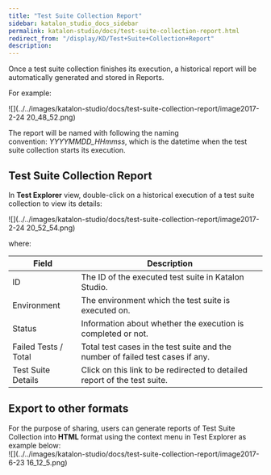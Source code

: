 ```yaml
---
title: "Test Suite Collection Report" 
sidebar: katalon_studio_docs_sidebar
permalink: katalon-studio/docs/test-suite-collection-report.html 
redirect_from: "/display/KD/Test+Suite+Collection+Report" 
description: 
---
```

Once a test suite collection finishes its execution, a historical report will be automatically generated and stored in Reports. 

For example:

![](../../images/katalon-studio/docs/test-suite-collection-report/image2017-2-24 20_48_52.png)

The report will be named with following the naming convention: _YYYYMMDD_HHmmss_, which is the datetime when the test suite collection starts its execution.

Test Suite Collection Report
----------------------------

In **Test Explorer** view, double-click on a historical execution of a test suite collection to view its details:

![](../../images/katalon-studio/docs/test-suite-collection-report/image2017-2-24 20_52_54.png)

where:

<table><thead><tr><th>Field</th><th>Description</th></tr></thead><tbody><tr><td>ID</td><td>The ID of the executed test suite in Katalon Studio.</td></tr><tr><td>Environment</td><td>The environment which the test suite is executed on.</td></tr><tr><td>Status</td><td>Information about whether the execution is completed or not.</td></tr><tr><td>Failed Tests / Total</td><td>Total test cases in the test suite and the number of failed test cases if any.</td></tr><tr><td>Test Suite Details</td><td>Click on this link to be redirected to detailed <a>report of the test suite</a>.</td></tr></tbody></table>

Export to other formats
-----------------------

For the purpose of sharing, users can generate reports of Test Suite Collection into **HTML** format using the context menu in Test Explorer as example below:   
![](../../images/katalon-studio/docs/test-suite-collection-report/image2017-6-23 16_12_5.png)